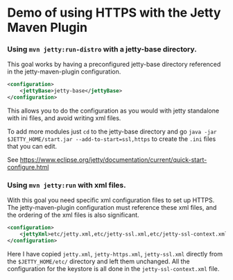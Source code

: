 # Demo of using HTTPS with the Jetty Maven Plugin

### Using `mvn jetty:run-distro` with a jetty-base directory.
This goal works by having a preconfigured jetty-base directory referenced in the jetty-maven-plugin configuration.
```xml
<configuration>
    <jettyBase>jetty-base</jettyBase>
</configuration>
```

This allows you to do the configuration as you would with jetty standalone with ini files, and avoid writing xml files.

To add more modules just `cd` to the jetty-base directory and go `java -jar $JETTY_HOME/start.jar --add-to-start=ssl,https` to create the `.ini` files that you can edit.

See https://www.eclipse.org/jetty/documentation/current/quick-start-configure.html


### Using `mvn jetty:run` with xml files.
With this goal you need specific xml configuration files to set up HTTPS. The jetty-maven-plugin configuration must reference these xml files, and the ordering of the xml files is also significant.
```xml
<configuration>
    <jettyXml>etc/jetty.xml,etc/jetty-ssl.xml,etc/jetty-ssl-context.xml,etc/jetty-https.xml</jettyXml>
</configuration>
```

Here I have copied `jetty.xml`, `jetty-https.xml`, `jetty-ssl.xml` directly from the `$JETTY_HOME/etc/` directory and left them unchanged. All the configuration for the keystore is all done in the `jetty-ssl-context.xml` file.
